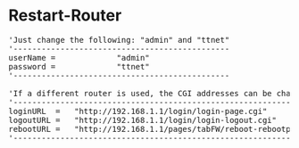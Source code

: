 # Restart-Router
<pre>
'Just change the following: "admin" and "ttnet"
'----------------------------------------------
userName =             "admin"
password =             "ttnet"
'----------------------------------------------

'If a different router is used, the CGI addresses can be changed
'---------------------------------------------------------------
loginURL  =   "http://192.168.1.1/login/login-page.cgi"
logoutURL =   "http://192.168.1.1/login/login-logout.cgi"
rebootURL =   "http://192.168.1.1/pages/tabFW/reboot-rebootpost.cgi"
'---------------------------------------------------------------
</pre>
